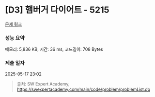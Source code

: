 # [D3] 햄버거 다이어트 - 5215 

[문제 링크](https://swexpertacademy.com/main/code/problem/problemDetail.do?contestProbId=AWT-lPB6dHUDFAVT) 

### 성능 요약

메모리: 5,836 KB, 시간: 36 ms, 코드길이: 708 Bytes

### 제출 일자

2025-05-17 23:02



> 출처: SW Expert Academy, https://swexpertacademy.com/main/code/problem/problemList.do